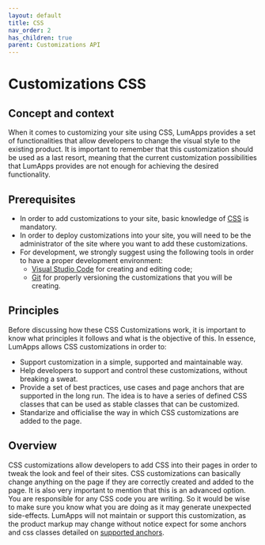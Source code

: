 ```yaml
---
layout: default
title: CSS
nav_order: 2
has_children: true
parent: Customizations API
---
```


# Customizations CSS

## Concept and context
When it comes to customizing your site using CSS, LumApps provides a set of functionalities that allow developers to change the visual style to the existing product. It is important to remember that this customization should be used as a last resort, meaning that the current customization possibilities that LumApps provides are not enough for achieving the desired functionality.

## Prerequisites
- In order to add customizations to your site, basic knowledge of [CSS](https://developer.mozilla.org/en-US/docs/Glossary/CSS) is mandatory.
- In order to deploy customizations into your site, you will need to be the administrator of the site where you want to add these customizations.
- For development, we strongly suggest using the following tools in order to have a proper development environment:
    - [Visual Studio Code](https://code.visualstudio.com/) for creating and editing code;
    - [Git](https://git-scm.com/) for properly versioning the customizations that you will be creating.

## Principles
Before discussing how these CSS Customizations work, it is important to know what principles it follows and what is the objective of this. In essence, LumApps allows CSS customizations in order to:
- Support customization in a simple, supported and maintainable way.
- Help developers to support and control these customizations, without breaking a sweat.
- Provide a set of best practices, use cases and page anchors that are supported in the long run. The idea is to have a series of defined CSS classes that can be used as stable classes that can be customized.
- Standarize and officialise the way in which CSS customizations are added to the page.

## Overview

CSS customizations allow developers to add CSS into their pages in order to tweak the look and feel of their sites. CSS customizations can basically change anything on the page if they are correctly created and added to the page. It is also very important to mention that this is an advanced option. You are responsible for any CSS code you are writing. So it would be wise to make sure you know what you are doing as it may generate unexpected side-effects. LumApps will not maintain or support this customization, as the product markup may change without notice expect for some anchors and css classes detailed on [supported anchors](./css/api).